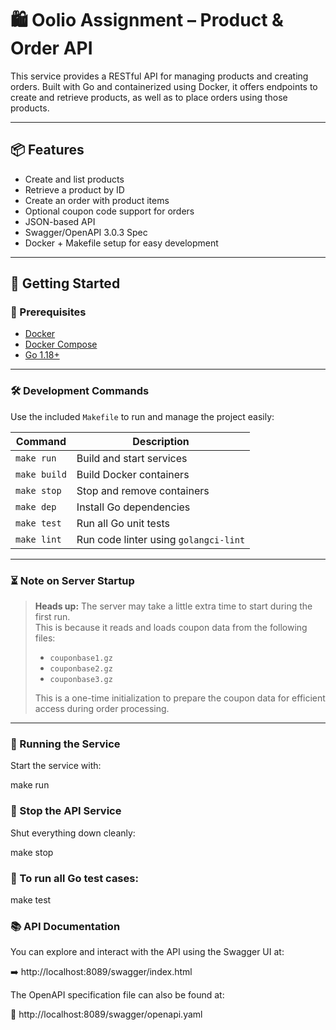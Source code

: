 # 🛍️ Oolio Assignment – Product & Order API

This service provides a RESTful API for managing products and creating orders. Built with Go and containerized using Docker, it offers endpoints to create and retrieve products, as well as to place orders using those products.

---

## 📦 Features

- Create and list products  
- Retrieve a product by ID  
- Create an order with product items  
- Optional coupon code support for orders  
- JSON-based API  
- Swagger/OpenAPI 3.0.3 Spec  
- Docker + Makefile setup for easy development  

---

## 🚀 Getting Started

### 📁 Prerequisites

- [Docker](https://www.docker.com/)  
- [Docker Compose](https://docs.docker.com/compose/)  
- [Go 1.18+](https://go.dev/dl/)

---

### 🛠️ Development Commands

Use the included `Makefile` to run and manage the project easily:

| Command         | Description                            |
|-----------------|----------------------------------------|
| `make run`      | Build and start services               |
| `make build`    | Build Docker containers                |
| `make stop`     | Stop and remove containers             |
| `make dep`      | Install Go dependencies                |
| `make test`     | Run all Go unit tests                  |
| `make lint`     | Run code linter using `golangci-lint`  |

---

### ⏳ Note on Server Startup

> **Heads up:** The server may take a little extra time to start during the first run.  
> This is because it reads and loads coupon data from the following files:
>
> - `couponbase1.gz`  
> - `couponbase2.gz`  
> - `couponbase3.gz`
>
> This is a one-time initialization to prepare the coupon data for efficient access during order processing.

---

### 🐳 Running the Service

Start the service with:

make run

### 🛑 Stop the API Service
Shut everything down cleanly:

make stop

### 🧪 To run all Go test cases:

make test

### 📚 API Documentation

You can explore and interact with the API using the Swagger UI at:

➡️ http://localhost:8089/swagger/index.html

The OpenAPI specification file can also be found at:

📄 http://localhost:8089/swagger/openapi.yaml

